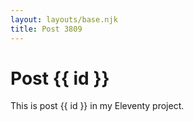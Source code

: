 ```yaml
---
layout: layouts/base.njk
title: Post 3809
---
```


# Post {{ id }}

This is post {{ id }} in my Eleventy project.
